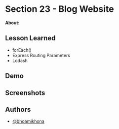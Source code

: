 
# Section 23 - Blog Website

**About:** 
## Lesson Learned
- forEach()
- Express Routing Parameters
- Lodash

## Demo





## Screenshots




## Authors

- [@bhoamikhona](https://github.com/bhoamikhona)

